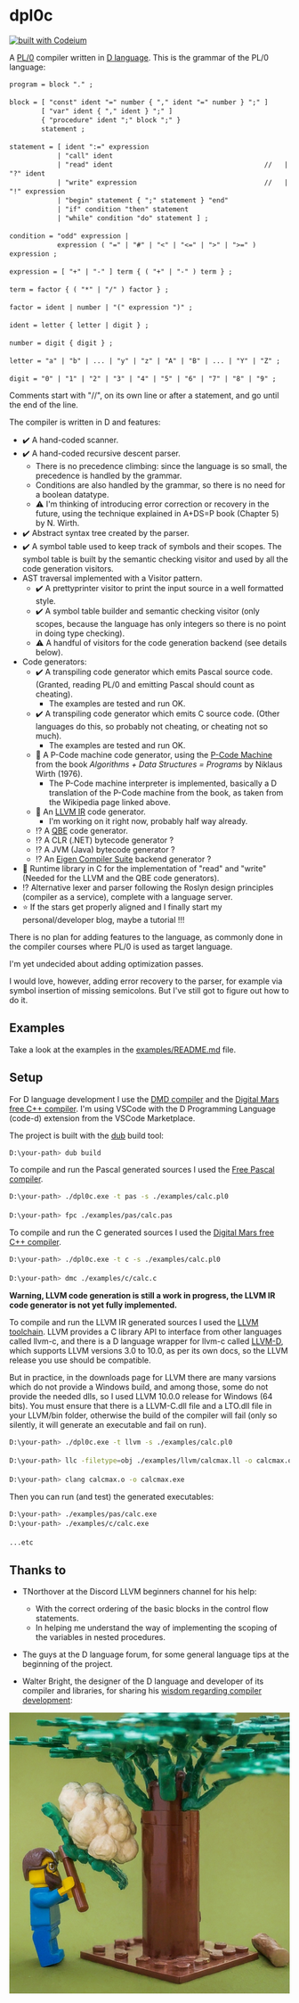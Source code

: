 # dpl0c

[![built with Codeium](https://codeium.com/badges/main)](https://codeium.com)

A [PL/0](https://en.wikipedia.org/wiki/PL/0) compiler written in [D language](https://dlang.org/). This is the grammar of the PL/0 language:

``` EBNF
program = block "." ;

block = [ "const" ident "=" number { "," ident "=" number } ";" ]
        [ "var" ident { "," ident } ";" ]
        { "procedure" ident ";" block ";" }
        statement ;

statement = [ ident ":=" expression
            | "call" ident 
            | "read" ident                                      //   | "?" ident 
            | "write" expression                                //   | "!" expression 
            | "begin" statement { ";" statement } "end" 
            | "if" condition "then" statement 
            | "while" condition "do" statement ] ;

condition = "odd" expression |
            expression ( "=" | "#" | "<" | "<=" | ">" | ">=" ) expression ;

expression = [ "+" | "-" ] term { ( "+" | "-" ) term } ;

term = factor { ( "*" | "/" ) factor } ;

factor = ident | number | "(" expression ")" ;

ident = letter { letter | digit } ;

number = digit { digit } ;

letter = "a" | "b" | ... | "y" | "z" | "A" | "B" | ... | "Y" | "Z" ;

digit = "0" | "1" | "2" | "3" | "4" | "5" | "6" | "7" | "8" | "9" ;
```

Comments start with "//", on its own line or after a statement, and go until the end of the line.

The compiler is written in D and features:

- :heavy_check_mark: A hand-coded scanner.
- :heavy_check_mark: A hand-coded recursive descent parser.
  - There is no precedence climbing: since the language is so small, the precedence is handled by the grammar.
  - Conditions are also handled by the grammar, so there is no need for a boolean datatype.
  - :warning: I'm thinking of introducing error correction or recovery in the future, using the technique explained in A+DS=P book (Chapter 5) by N. Wirth.
- :heavy_check_mark: Abstract syntax tree created by the parser.
- :heavy_check_mark: A symbol table used to keep track of symbols and their scopes. The symbol table is built by the semantic checking visitor and used by all the code generation visitors.
- AST traversal implemented with a Visitor pattern.
  - :heavy_check_mark: A prettyprinter visitor to print the input source in a well formatted style.
  - :heavy_check_mark: A symbol table builder and semantic checking visitor (only scopes, because the language has only integers so there is no point in doing type checking).
  - :warning: A handful of visitors for the code generation backend (see details below).
- Code generators:
  - :heavy_check_mark: A transpiling code generator which emits Pascal source code. (Granted, reading PL/0 and emitting Pascal should count as cheating).
    - The examples are tested and run OK.
  - :heavy_check_mark: A transpiling code generator which emits C source code. (Other languages do this, so probably not cheating, or cheating not so much).
    - The examples are tested and run OK.
  - :construction: A P-Code machine code generator, using the [P-Code Machine](https://en.wikipedia.org/wiki/P-code_machine) from the book *Algorithms + Data Structures = Programs* by Niklaus Wirth (1976).
    - The P-Code machine interpreter is  implemented, basically a D translation of the P-Code machine from the book, as taken from the Wikipedia page linked above.
  - :construction: An [LLVM IR](https://llvm.org/) code generator.
    - I'm working on it right now, probably half way already.
  - :interrobang: A [QBE](https://c9x.me/compile/) code generator.
  - :interrobang: A CLR (.NET) bytecode generator ?
  - :interrobang: A JVM (Java) bytecode generator ?
  - :interrobang: An [Eigen Compiler Suite](https://ecs.openbrace.org/) backend generator ?
- :construction: Runtime library in C for the implementation of "read" and "write" (Needed for the LLVM and the QBE code generators).
- :interrobang: Alternative lexer and parser following the Roslyn design principles (compiler as a service), complete with a language server.
- :star: If the stars get properly aligned and I finally start my personal/developer blog, maybe a tutorial !!!

There is no plan for adding features to the language, as commonly done in the compiler courses where PL/0 is used as target language.

I'm yet undecided about adding optimization passes.

I would love, however, adding error recovery to the parser, for example via symbol insertion of missing semicolons. But I've still got to figure out how to do it.

## Examples

Take a look at the examples in the [examples/README.md](examples/README.md) file.

## Setup

For D language development I use the [DMD compiler](https://dlang.org/download.html) and the [Digital Mars free C++ compiler](https://www.digitalmars.com/download/freecompiler.html). I'm using VSCode with the D Programming Language (code-d) extension from the VSCode Marketplace.

The project is built with the [dub](https://code.dlang.org/) build tool:

```bash
D:\your-path> dub build
```

To compile and run the Pascal generated sources I used the [Free Pascal compiler](https://www.freepascal.org/).

```bash
D:\your-path> ./dpl0c.exe -t pas -s ./examples/calc.pl0

D:\your-path> fpc ./examples/pas/calc.pas
```

To compile and run the C generated sources I used the [Digital Mars free C++ compiler](https://www.digitalmars.com/download/freecompiler.html).

```bash
D:\your-path> ./dpl0c.exe -t c -s ./examples/calc.pl0

D:\your-path> dmc ./examples/c/calc.c
```

**Warning, LLVM code generation is still a work in progress, the LLVM IR code generator is not yet fully implemented.**

To compile and run the LLVM IR generated sources I used the [LLVM toolchain](https://llvm.org/). LLVM provides a C library API to interface from other languages called llvm-c, and there is a D language wrapper for llvm-c called [LLVM-D](https://github.com/llvm-d/llvm-d), which supports LLVM versions 3.0 to 10.0, as per its own docs, so the LLVM release you use should be compatible.

But in practice, in the downloads page for LLVM there are many varsions which do not provide a Windows build, and among those, some do not provide the needed dlls, so I used LLVM 10.0.0 release for Windows (64 bits). You must ensure that there is a LLVM-C.dll file and a LTO.dll file in your LLVM/bin folder, otherwise the build of the compiler will fail (only so silently, it will generate an executable and fail on run).

```bash
D:\your-path> ./dpl0c.exe -t llvm -s ./examples/calc.pl0

D:\your-path> llc -filetype=obj ./examples/llvm/calcmax.ll -o calcmax.o

D:\your-path> clang calcmax.o -o calcmax.exe
```

Then you can run (and test) the generated executables:

```bash
D:\your-path> ./examples/pas/calc.exe
D:\your-path> ./examples/c/calc.exe

...etc
```

## Thanks to

- TNorthover at the Discord LLVM beginners channel for his help:
  - With the correct ordering of the basic blocks in the control flow statements.
  - In helping me understand the way of implementing the scoping of the variables in nested procedures.

- The guys at the D language forum, for some general language tips at the beginning of the project.

- Walter Bright, the designer of the D language and developer of its compiler and libraries, for sharing his [wisdom regarding compiler development](https://forum.dlang.org/post/up9gir$1rd6$1@digitalmars.com):

![Persistence](docs/cauliflower.png "Persistence")
